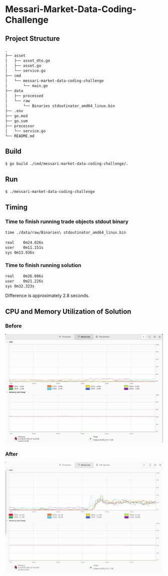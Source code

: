 # Messari-Market-Data-Coding-Challenge
## Project Structure
```
.
├── asset
│   ├── asset_dto.go
│   ├── asset.go
│   └── service.go
├── cmd
│   └── messari-market-data-coding-challenge
│       └── main.go
├── data
│   ├── processed
│   └── raw
│       └── Binaries stdoutinator_amd64_linux.bin
├── .env
├── go.mod
├── go.sum
├── processor
│   └── service.go
└── README.md
```

## Build
```sh
$ go build ./cmd/messari-market-data-coding-challenge/.
```

## Run
```sh
$ ./messari-market-data-coding-challenge
```

## Timing
### Time to finish running trade objects stdout binary
```
time ./data/raw/Binaries\ stdoutinator_amd64_linux.bin

real	0m24.026s
user	0m11.151s
sys	0m13.936s
```

### Time to finish running solution
```
real	0m26.806s
user	0m21.226s
sys	0m32.323s
```

Difference is approximately 2.8 seconds.

## CPU and Memory Utilization of Solution
### Before
![](./docs/before.JPG)

### After
![](./docs/after.JPG)
